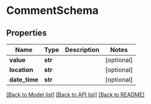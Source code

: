 # CommentSchema

## Properties
Name | Type | Description | Notes
------------ | ------------- | ------------- | -------------
**value** | **str** |  | [optional] 
**location** | **str** |  | [optional] 
**date_time** | **str** |  | [optional] 

[[Back to Model list]](../README.md#documentation-for-models) [[Back to API list]](../README.md#documentation-for-api-endpoints) [[Back to README]](../README.md)

